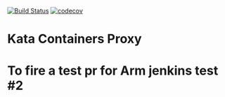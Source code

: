 [![Build Status](https://travis-ci.org/kata-containers/proxy.svg?branch=master)](https://travis-ci.org/kata-containers/proxy)
[![codecov](https://codecov.io/gh/kata-containers/proxy/branch/master/graph/badge.svg)](https://codecov.io/gh/kata-containers/proxy)

# Kata Containers Proxy
# To fire a test pr for Arm jenkins test #2
